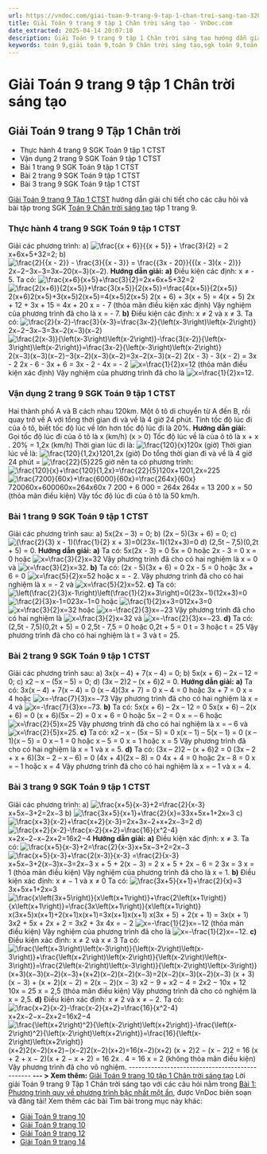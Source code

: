 ```yaml
---
url: https://vndoc.com/giai-toan-9-trang-9-tap-1-chan-troi-sang-tao-320350
title: Giải Toán 9 trang 9 tập 1 Chân trời sáng tạo - VnDoc.com
date_extracted: 2025-04-14 20:07:10
description: Giải Toán 9 trang 9 tập 1 Chân trời sáng tạo hướng dẫn giải chi tiết các câu hỏi và bài tập trong SGK Toán 9 Chân trời sáng tạo tập 1.
keywords: toán 9,giải toán 9,toán 9 Chân trời sáng tạo,sgk toán 9,toán lớp 9 Chân trời sáng tạo,sgk toán 9 Chân trời sáng tạo,toán 9 ctst,giải sgk toán 9 Chân trời sáng tạo,toán 9 Chân trời sáng tạo tập 1,toán 9 chân trời sáng tạo bài 1,bài 1 toán 9 chân trời sáng tạo,Phương trình quy về phương trình bậc nhất một ẩn,giải toán 9 trang 6,giải toán 9 trang 7,giải toán 9 trang 8,giải toán 9 trang 9,giải toán 9 trang 10,toán 9 chân trời sáng tạo tập 1 trang 9,toán 9 trang 9 chân trời sáng tạo
---
```


# Giải Toán 9 trang 9 tập 1 Chân trời sáng tạo
## **Giải Toán 9 trang 9 Tập 1 Chân trời**
  * Thực hành 4 trang 9 SGK Toán 9 tập 1 CTST
  * Vận dụng 2 trang 9 SGK Toán 9 tập 1 CTST
  * Bài 1 trang 9 SGK Toán 9 tập 1 CTST
  * Bài 2 trang 9 SGK Toán 9 tập 1 CTST
  * Bài 3 trang 9 SGK Toán 9 tập 1 CTST

[Giải Toán 9 trang 9 Tập 1 CTST](<https://vndoc.com/giai-toan-9-trang-9-tap-1-chan-troi-sang-tao-320350>) hướng dẫn giải chi tiết cho các câu hỏi và bài tập trong SGK [Toán 9 Chân trời sáng tạo](<https://vndoc.com/toan-9-chan-troi-sang-tao>) tập 1 trang 9.
### **Thực hành 4 trang 9 SGK Toán 9** tập 1 CTST
Giải các phương trình:
a\) ![\\frac{{x + 6}}{{x + 5}} + \\frac{3}{2} = 2](https://i.vdoc.vn/data/image/blank.png)x+6x+5+32=2;
b\) ![\\frac{2}{{x - 2}} - \\frac{3}{{x - 3}} = \\frac{{3x - 20}}{{\(x - 3\)\(x - 2\)}}](https://i.vdoc.vn/data/image/blank.png)2x−2−3x−3=3x−20\(x−3\)\(x−2\).
**Hướng dẫn giải:**
**a\)** Điều kiện các định: x ≠ - 5.
Ta có: ![\\frac{x+6}{x+5}+\\frac{3}{2}=2](https://i.vdoc.vn/data/image/blank.png)x+6x+5+32=2
![\\frac{2\(x+6\)}{2\(x+5\)}+\\frac{3\(x+5\)}{2\(x+5\)}=\\frac{4\(x+5\)}{2\(x+5\)}](https://i.vdoc.vn/data/image/blank.png)2\(x+6\)2\(x+5\)+3\(x+5\)2\(x+5\)=4\(x+5\)2\(x+5\)
2\(x + 6\) + 3\(x + 5\) = 4\(x + 5\)
2x + 12 + 3x + 15 = 4x + 20
x = - 7 \(thỏa mãn điều kiện xác định\)
Vậy nghiệm của phương trình đã cho là x = - 7.
**b\)** Điều kiện các định: x ≠ 2 và x ≠ 3.
Ta có: ![\\frac{2}{x-2}-\\frac{3}{x-3}=\\frac{3x-2}{\\left\(x-3\\right\)\\left\(x-2\\right\)}](https://i.vdoc.vn/data/image/blank.png)2x−2−3x−3=3x−2\(x−3\)\(x−2\)
![\\frac{2\(x-3\)}{\\left\(x-3\\right\)\\left\(x-2\\right\)}-\\frac{3\(x-2\)}{\\left\(x-3\\right\)\\left\(x-2\\right\)}=\\frac{3x-2}{\\left\(x-3\\right\)\\left\(x-2\\right\)}](https://i.vdoc.vn/data/image/blank.png)2\(x−3\)\(x−3\)\(x−2\)−3\(x−2\)\(x−3\)\(x−2\)=3x−2\(x−3\)\(x−2\)
2\(x - 3\) - 3\(x - 2\) = 3x - 2
2x - 6 - 3x + 6 = 3x - 2
\- 4x = - 2
![x=\\frac{1}{2}](https://i.vdoc.vn/data/image/blank.png)x=12 \(thỏa mãn điều kiện xác định\)
Vậy nghiệm của phương trình đã cho là ![x=\\frac{1}{2}](https://i.vdoc.vn/data/image/blank.png)x=12.
### **Vận dụng 2 trang 9 SGK Toán 9** tập 1 CTST
Hai thành phố A và B cách nhau 120km. Một ô tô di chuyển từ A đến B, rồi quay trở về A với tổng thời gian đi và về là 4 giờ 24 phút. Tính tốc độ lúc đi của ô tô, biết tốc độ lúc về lớn hơn tốc độ lúc đi là 20%.
**Hướng dẫn giải:**
Gọi tốc độ lúc đi của ô tô là x \(km/h\) \(x > 0\)
Tốc độ lúc về là của ô tô là x + x . 20% = 1,2x \(km/h\)
Thời gian lúc đi là: ![\\frac{120}{x}](https://i.vdoc.vn/data/image/blank.png)120x \(giờ\)
Thời gian lúc về là: ![\\frac{120}{1,2x}](https://i.vdoc.vn/data/image/blank.png)1201,2x \(giờ\)
Do tổng thời gian đi và về là 4 giờ 24 phút = ![\\frac{22}{5}](https://i.vdoc.vn/data/image/blank.png)225 giờ nên ta có phương trình:
![\\frac{120}{x}+\\frac{120}{1,2x}=\\frac{22}{5}](https://i.vdoc.vn/data/image/blank.png)120x+1201,2x=225
![\\frac{7200}{60x}+\\frac{6000}{60x}=\\frac{264x}{60x}](https://i.vdoc.vn/data/image/blank.png)720060x+600060x=264x60x
7 200 + 6 000 = 264x
264x = 13 200
x = 50 \(thỏa mãn điều kiện\)
Vậy tốc độ lúc đi của ô tô là 50 km/h.
### **Bài 1 trang 9 SGK Toán 9** tập 1 CTST
Giải các phương trình sau:
a\) 5x\(2x – 3\) = 0;
b\) \(2x – 5\)\(3x + 6\) = 0;
c\) ![\(\\frac{2}{3} x - 1\)\(\\frac{1}{2} x + 3\)=0](https://i.vdoc.vn/data/image/blank.png)\(23x−1\)\(12x+3\)=0
d\) \(2,5t – 7,5\)\(0,2t + 5\) = 0.
**Hướng dẫn giải:**
**a\)** Ta có: 5x\(2x - 3\) = 0
5x = 0 hoặc 2x - 3 = 0
x = 0 hoặc ![x=\\frac{3}{2}](https://i.vdoc.vn/data/image/blank.png)x=32
Vậy phương trình đã cho có hai nghiệm là x = 0 và ![x=\\frac{3}{2}](https://i.vdoc.vn/data/image/blank.png)x=32.
**b\)** Ta có: \(2x - 5\)\(3x + 6\) = 0
2x - 5 = 0 hoặc 3x + 6 = 0
![x=\\frac{5}{2}](https://i.vdoc.vn/data/image/blank.png)x=52 hoặc x = - 2.
Vậy phương trình đã cho có hai nghiệm là x = - 2 và ![x=\\frac{5}{2}](https://i.vdoc.vn/data/image/blank.png)x=52.
**c\)** Ta có: ![\\left\(\\frac{2}{3}x-1\\right\)\\left\(\\frac{1}{2}x+3\\right\)=0](https://i.vdoc.vn/data/image/blank.png)\(23x−1\)\(12x+3\)=0
![\\frac{2}{3}x-1=0](https://i.vdoc.vn/data/image/blank.png)23x−1=0 hoặc ![\\frac{1}{2}x+3=0](https://i.vdoc.vn/data/image/blank.png)12x+3=0
![x=\\frac{3}{2}](https://i.vdoc.vn/data/image/blank.png)x=32 hoặc ![x=-\\frac{2}{3}](https://i.vdoc.vn/data/image/blank.png)x=−23
Vậy phương trình đã cho có hai nghiệm là ![x=\\frac{3}{2}](https://i.vdoc.vn/data/image/blank.png)x=32 và ![x=-\\frac{2}{3}](https://i.vdoc.vn/data/image/blank.png)x=−23.
**d\)** Ta có: \(2,5t - 7,5\)\(0,2t + 5\) = 0
2,5t - 7,5 = 0 hoặc 0,2t + 5 = 0
t = 3 hoặc t = 25
Vậy phương trình đã cho có hai nghiệm là t = 3 và t = 25.
### **Bài 2 trang 9 SGK Toán 9** tập 1 CTST
Giải các phương trình sau:
a\) 3x\(x – 4\) + 7\(x – 4\) = 0;
b\) 5x\(x + 6\) – 2x – 12 = 0;
c\) x2 – x – \(5x – 5\) = 0;
d\) \(3x – 2\)2 – \(x + 6\)2 = 0.
**Hướng dẫn giải:**
**a\)** Ta có: 3x\(x – 4\) + 7\(x – 4\) = 0
\(x – 4\)\(3x + 7\) = 0
x – 4 = 0 hoặc 3x + 7 = 0
x = 4 hoặc ![x=-\\frac{7}{3}](https://i.vdoc.vn/data/image/blank.png)x=−73
Vậy phương trình đã cho có hai nghiệm là x = 4 và ![x=-\\frac{7}{3}](https://i.vdoc.vn/data/image/blank.png)x=−73.
**b\)** Ta có: 5x\(x + 6\) – 2x – 12 = 0
5x\(x + 6\) – 2\(x + 6\) = 0
\(x + 6\)\(5x – 2\) = 0
x + 6 = 0 hoặc 5x – 2 = 0
x = – 6 hoặc ![x=\\frac{2}{5}](https://i.vdoc.vn/data/image/blank.png)x=25
Vậy phương trình đã cho có hai nghiệm là x = – 6 và ![x=\\frac{2}{5}](https://i.vdoc.vn/data/image/blank.png)x=25.
**c\)** Ta có: x2 – x – \(5x – 5\) = 0
x\(x – 1\) – 5\(x – 1\) = 0
\(x – 1\)\(x – 5\) = 0
x – 1 = 0 hoặc x – 5 = 0
x = 1 hoặc x = 5
Vậy phương trình đã cho có hai nghiệm là x = 1 và x = 5.
**d\)** Ta có: \(3x – 2\)2 – \(x + 6\)2 = 0
\(3x – 2 + x + 6\)\(3x – 2 – x – 6\) = 0
\(4x + 4\)\(2x – 8\) = 0
4x + 4 = 0 hoặc 2x – 8 = 0
x = – 1 hoặc x = 4
Vậy phương trình đã cho có hai nghiệm là x = – 1 và x = 4.
### **Bài 3 trang 9 SGK Toán 9** tập 1 CTST
Giải các phương trình:
a\) ![\\frac{x+5}{x-3}+2=\\frac{2}{x-3}](https://i.vdoc.vn/data/image/blank.png)x+5x−3+2=2x−3
b\) ![\\frac{3x+5}{x+1}+\\frac{2}{x}=3](https://i.vdoc.vn/data/image/blank.png)3x+5x+1+2x=3
c\) ![\\frac{x+3}{x-2}+\\frac{x+2}{x-3}=2](https://i.vdoc.vn/data/image/blank.png)x+3x−2+x+2x−3=2
d\) ![\\frac{x+2}{x-2}-\\frac{x-2}{x+2}=\\frac{16}{x^2-4}](https://i.vdoc.vn/data/image/blank.png)x+2x−2−x−2x+2=16x2−4
**Hướng dẫn giải:**
**a\)** Điều kiện xác định: x ≠ 3.
Ta có: ![\\frac{x+5}{x-3}+2=\\frac{2}{x-3}](https://i.vdoc.vn/data/image/blank.png)x+5x−3+2=2x−3
![\\frac{x+5}{x-3}+\\frac{2\(x-3\)}{x-3} =\\frac{2}{x-3}](https://i.vdoc.vn/data/image/blank.png)x+5x−3+2\(x−3\)x−3=2x−3
x + 5 + 2\(x − 3\) = 2
x + 5 + 2x − 6 = 2
3x = 3
x = 1 \(thỏa mãn điều kiện\)
Vậy nghiệm của phương trình đã cho là x = 1.
**b\)** Điều kiện xác định: x ≠ − 1 và x ≠ 0
Ta có: ![\\frac{3x+5}{x+1}+\\frac{2}{x}=3](https://i.vdoc.vn/data/image/blank.png)3x+5x+1+2x=3
![\\frac{x\\left\(3x+5\\right\)}{x\\left\(x+1\\right\)}+\\frac{2\\left\(x+1\\right\)}{x\\left\(x+1\\right\)}=\\frac{3x\\left\(x+1\\right\)}{x\\left\(x+1\\right\)}](https://i.vdoc.vn/data/image/blank.png)x\(3x+5\)x\(x+1\)+2\(x+1\)x\(x+1\)=3x\(x+1\)x\(x+1\)
x\(3x + 5\) + 2\(x + 1\) = 3x\(x + 1\)
3x2 \+ 5x + 2x + 2 = 3x2 \+ 3x
4x = − 2
![x=-\\frac{1}{2}](https://i.vdoc.vn/data/image/blank.png)x=−12 \(thỏa mãn điều kiện\)
Vậy nghiệm của phương trình đã cho là ![x=-\\frac{1}{2}](https://i.vdoc.vn/data/image/blank.png)x=−12.
**c\)** Điều kiện xác định: x ≠ 2 và x ≠ 3
Ta có: ![\\frac{\\left\(x+3\\right\)\\left\(x-3\\right\)}{\\left\(x-2\\right\)\\left\(x-3\\right\)}+\\frac{\\left\(x+2\\right\)\\left\(x-2\\right\)}{\\left\(x-2\\right\)\\left\(x-3\\right\)}=\\frac{2\\left\(x-2\\right\)\\left\(x-3\\right\)}{\\left\(x-2\\right\)\\left\(x-3\\right\)}](https://i.vdoc.vn/data/image/blank.png)\(x+3\)\(x−3\)\(x−2\)\(x−3\)+\(x+2\)\(x−2\)\(x−2\)\(x−3\)=2\(x−2\)\(x−3\)\(x−2\)\(x−3\)
\(x + 3\)\(x − 3\) + \(x + 2\)\(x − 2\) = 2\(x − 2\)\(x − 3\)
x2 − 9 + x2 − 4 = 2x2 − 10x + 12
10x = 25
x = 2,5 \(thỏa mãn điều kiện\)
Vậy phương trình đã cho có nghiệm là x = 2,5.
**d\)** Điều kiện xác định: x ≠ 2 và x ≠ − 2.
Ta có: ![\\frac{x+2}{x-2}-\\frac{x-2}{x+2}=\\frac{16}{x^2-4}](https://i.vdoc.vn/data/image/blank.png)x+2x−2−x−2x+2=16x2−4
![\\frac{\\left\(x+2\\right\)^2}{\\left\(x-2\\right\)\\left\(x+2\\right\)}-\\frac{\\left\(x-2\\right\)^2}{\\left\(x-2\\right\)\\left\(x+2\\right\)}=\\frac{16}{\\left\(x-2\\right\)\\left\(x+2\\right\)}](https://i.vdoc.vn/data/image/blank.png)\(x+2\)2\(x−2\)\(x+2\)−\(x−2\)2\(x−2\)\(x+2\)=16\(x−2\)\(x+2\)
\(x + 2\)2 − \(x − 2\)2 = 16
\(x + 2 + x − 2\)\(x + 2 − x + 2\) = 16
2x . 4 = 16
x = 2 \(không thỏa mãn điều kiện\)
Vậy phương trình đã cho vô nghiệm.
\-----------------------------------------------
**\--- > Xem thêm:** [Giải Toán 9 trang 10 tập 1 Chân trời sáng tạo](<https://vndoc.com/giai-toan-9-trang-10-tap-1-chan-troi-sang-tao-320728>)
Lời giải Toán 9 trang 9 Tập 1 Chân trời sáng tạo với các câu hỏi nằm trong [Bài 1: Phương trình quy về phương trình bậc nhất một ẩn](<https://vndoc.com/toan-9-chan-troi-sang-tao-bai-1-phuong-trinh-quy-ve-phuong-trinh-bac-nhat-mot-an-319571>), được VnDoc biên soạn và đăng tải\!
Xem thêm các bài Tìm bài trong mục này khác:
  * [Giải Toán 9 trang 10](</giai-toan-9-trang-10-tap-1-chan-troi-sang-tao-320728>)
  * [Giải Toán 9 trang 10](</giai-toan-9-trang-10-tap-1-chan-troi-sang-tao-320728>)
  * [Giải Toán 9 trang 12](</giai-toan-9-trang-12-tap-1-chan-troi-sang-tao-320729>)
  * [Giải Toán 9 trang 14](</giai-toan-9-trang-14-tap-1-chan-troi-sang-tao-320730>)

